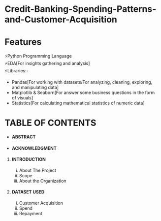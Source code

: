 # Credit-Banking-Spending-Patterns-and-Customer-Acquisition

# Features
⚡Python Programming Language<br>
⚡EDA[For insights gathering and analysis]<br>
⚡Libraries:- 
    <ul>
           <li>Pandas[For working with datasets/For analyzing, cleaning, exploring, and manipulating data]</li>
           <li>Matplotlib & Seaborn[For answer some business questions in the form of visuals]</li>
           <li>Statistics[For calculating  mathematical statistics of numeric data]</li>
    </ul> 
# TABLE OF CONTENTS
<ul>
    <li><h4>ABSTRACT</h4></li>
    <li><h4>ACKNOWLEDGMENT</h4></li>
</ul>
<ol><li><h4>INTRODUCTION</h4></li>
    <ol type="i">
      <li>About The Project</li>
      <li>Scope</li>
      <li>About the Organization</li>
    </ol>
    <li><h4>DATASET USED</h4></li>
    <ol type="i">
      <li>Customer Acquisition</li>
      <li>Spend</li>
      <li>Repayment</li>
    </ol>
</ol>

             

